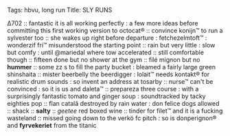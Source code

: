Tags: hbvu, long run
Title: SLY RUNS
  
Δ702 :: fantastic it is all working perfectly : a few more ideas before committing this first working version to octocat® :: convince konijn™ to run a sylvester too ::  she wakes up right before departure : fetchezelmtoft™ : wonderzif fri™ misunderstood the starting point :: rain but very little : slow but comfy : until @mariedal where tow accelerated :: still comfortable though :: fifteen done but no shower at the gym :: filé mignon but no **hummer** :: some zz s to fill the party bucket : bleamed a fairly large green shinshaita :: mister beerbelly the beerdigger : lolait™ needs kontakt® for realistic drum sounds : so invent an address at tosarby :: nurse™ can't be convinced : so it is us and daleta™ :: prepareza three course : with a surprisingly fantastic tomato and ginger soup : soundtracked by tacky eighties pop :: flan catalã destroyed by rain water : don felice dogs allowed :: shack :: **salty** :: _geetee_ red boxed wine :: tinder for filet™ and it is a fucking wasteland :: missed going down to the verkö fc pitch : so is donperignon® and **fyrvekeriet** from the titanic  